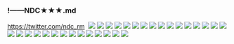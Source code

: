 ### !——NDC★★★.md
https://twitter.com/ndc_rm
![]()
![](https://pbs.twimg.com/media/EDm1WDJUcAEFYDY?format=jpg&name=4096x4096)
![](https://pbs.twimg.com/media/EDm1WDLUEAAvuxF?format=jpg&name=4096x4096)
![](https://pbs.twimg.com/media/EDm1WDLUEAAvuxF?format=jpg&name=4096x4096)
![](https://pbs.twimg.com/media/EDm1WDLVAAMBewP?format=jpg&name=4096x4096)
![](https://pbs.twimg.com/media/EDm1WDMU4AE6joe?format=jpg&name=4096x4096)
![](https://pbs.twimg.com/media/EDm1I3OUcAA0Mcy?format=jpg&name=4096x4096)
![](https://pbs.twimg.com/media/EDm1I3DU8AEs3k9?format=jpg&name=4096x4096)
![](https://pbs.twimg.com/media/EDm1I3EU4AAuNt0?format=jpg&name=4096x4096)
![](https://pbs.twimg.com/media/ECaHy3kUYAAZ5yZ?format=jpg&name=4096x4096)
![](https://pbs.twimg.com/media/ECFl6weU0AAm9CN?format=jpg&name=4096x4096)
![](https://pbs.twimg.com/media/ECFl6xZUYAADaMT?format=jpg&name=4096x4096)
![](https://pbs.twimg.com/media/EB1z-yzVUAADRIK?format=jpg&name=4096x4096)
![](https://pbs.twimg.com/media/EBWLaeDVUAIXxj8?format=jpg&name=4096x4096)
![](https://pbs.twimg.com/media/EBQoy73UEAAna1-?format=jpg&name=4096x4096)
![](https://pbs.twimg.com/media/EBQoy73VAAEpEY-?format=jpg&name=4096x4096)
![](https://pbs.twimg.com/media/EAuh3z0VUAENV9P?format=jpg&name=4096x4096)
![](https://pbs.twimg.com/media/D-j2SnNVAAABSC5?format=jpg&name=4096x4096)
![](https://pbs.twimg.com/media/D8XTR6YUwAAcNZf?format=jpg&name=4096x4096)
![](https://pbs.twimg.com/media/D75IRi1UcAA_-nQ?format=jpg&name=4096x4096)
![](https://pbs.twimg.com/media/D7tyJlZU8AIH1-j?format=jpg&name=4096x4096)
![](https://pbs.twimg.com/media/D7dtwwxUEAAFQvp?format=jpg&name=4096x4096)
![](https://pbs.twimg.com/media/D6dcruqU0AEhGl-?format=jpg&name=4096x4096)
![](https://pbs.twimg.com/media/D5tRw5qUUAA2VRK?format=jpg&name=4096x4096)
![](https://pbs.twimg.com/media/D4myU_QUcAA-ONB?format=jpg&name=4096x4096)
![](https://pbs.twimg.com/media/D4iFdQsUcAMO0Xz?format=jpg&name=4096x4096)
![](https://pbs.twimg.com/media/DvRGNyIV4AA9Yfl?format=jpg&name=4096x4096)
![](https://pbs.twimg.com/media/DtFWp1WU0AAI-Fl?format=jpg&name=4096x4096)
![](https://pbs.twimg.com/media/DtAB_BTV4AA7u_v?format=jpg&name=4096x4096)
![](https://pbs.twimg.com/media/Ds8YoeLVAAEps8a?format=jpg&name=4096x4096)
![](https://pbs.twimg.com/media/Dqc07ayXQAA333w?format=jpg&name=4096x4096)
